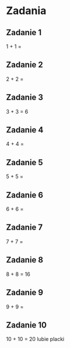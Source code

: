 # Zadania

## Zadanie 1
1 + 1 = 

## Zadanie 2
2 + 2 = 

## Zadanie 3
3 + 3 = 6

## Zadanie 4
4 + 4 =

## Zadanie 5
5 + 5 =

## Zadanie 6
6 + 6 = 

## Zadanie 7
7 + 7 =

## Zadanie 8
8 + 8 = 16

## Zadanie 9
9 + 9 =

## Zadanie 10
10 + 10 = 20
lubie placki

